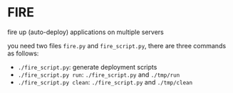 # FIRE

fire up (auto-deploy) applications on multiple servers

you need two files `fire.py` and `fire_script.py`, there are three commands as follows:

- `./fire_script.py`: generate deployment scripts
- `./fire_script.py run`: `./fire_script.py` and `./tmp/run`
- `./fire_script.py clean`: `./fire_script.py` and `./tmp/clean`
